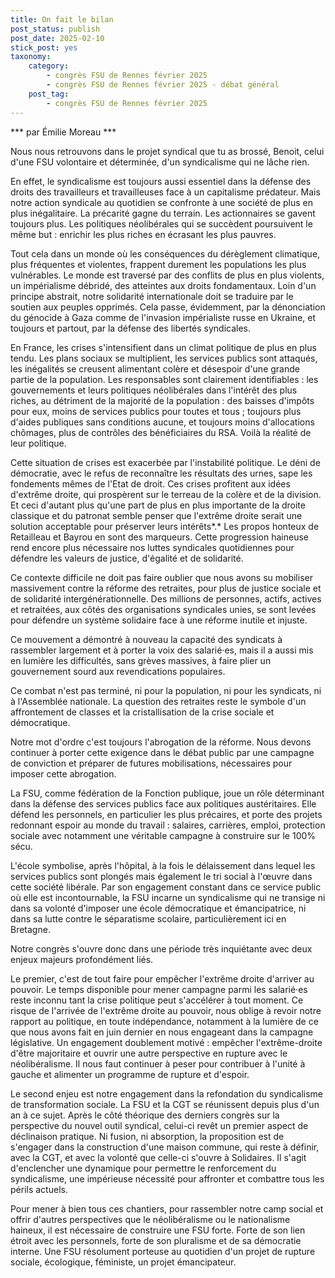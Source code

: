 ```yaml
---
title: On fait le bilan
post_status: publish
post_date: 2025-02-10
stick_post: yes
taxonomy:
    category:
        - congrès FSU de Rennes février 2025
        - congrès FSU de Rennes février 2025 - débat général
    post_tag:
        - congrès FSU de Rennes février 2025
---
```


*** par Émilie Moreau ***

Nous nous retrouvons dans le projet syndical que tu as brossé, Benoit, celui d'une FSU volontaire et déterminée, d'un syndicalisme qui ne lâche rien.

En effet, le syndicalisme est toujours aussi essentiel dans la défense des droits des travailleurs et travailleuses face à un capitalisme prédateur. Mais notre action syndicale au quotidien se confronte à une société de plus en plus inégalitaire. La précarité gagne du terrain. Les actionnaires se gavent toujours plus. Les politiques néolibérales qui se succèdent poursuivent le même but : enrichir les plus riches en écrasant les plus pauvres.

Tout cela dans un monde où les conséquences du dérèglement climatique, plus fréquentes et violentes, frappent durement les populations les plus vulnérables. Le monde est traversé par des conflits de plus en plus violents, un impérialisme débridé, des atteintes aux droits fondamentaux. Loin d'un principe abstrait, notre solidarité internationale doit se traduire par le soutien aux peuples opprimés. Cela passe, évidemment, par la dénonciation du génocide à Gaza comme de l'invasion impérialiste russe en Ukraine, et toujours et partout, par la défense des libertés syndicales.

En France, les crises s'intensifient dans un climat politique de plus en plus tendu. Les plans sociaux se multiplient, les services publics sont attaqués, les inégalités se creusent alimentant colère et désespoir d'une grande partie de la population. Les responsables sont clairement identifiables : les gouvernements et leurs politiques néolibérales dans l'intérêt des plus riches, au détriment de la majorité de la population : des baisses d'impôts pour eux, moins de services publics pour toutes et tous ; toujours plus d'aides publiques sans conditions aucune, et toujours moins d'allocations chômages, plus de contrôles des bénéficiaires du RSA. Voilà la réalité de leur politique.

Cette situation de crises est exacerbée par l'instabilité politique. Le déni de démocratie, avec le refus de reconnaître les résultats des urnes, sape les fondements mêmes de l'Etat de droit. Ces crises profitent aux idées d'extrême droite, qui prospèrent sur le terreau de la colère et de la division. Et ceci d'autant plus qu'une part de plus en plus importante de la droite classique et du patronat semble penser que l'extrême droite serait une solution acceptable pour préserver leurs intérêts*.* Les propos honteux de Retailleau et Bayrou en sont des marqueurs. Cette progression haineuse rend encore plus nécessaire nos luttes syndicales quotidiennes pour défendre les valeurs de justice, d'égalité et de solidarité.

Ce contexte difficile ne doit pas faire oublier que nous avons su mobiliser massivement contre la réforme des retraites, pour plus de justice sociale et de solidarité intergénérationnelle. Des millions de personnes, actifs, actives et retraitées, aux côtés des organisations syndicales unies, se sont levées pour défendre un système solidaire face à une réforme inutile et injuste.

Ce mouvement a démontré à nouveau la capacité des syndicats à rassembler largement et à porter la voix des salarié·es, mais il a aussi mis en lumière les difficultés, sans grèves massives, à faire plier un gouvernement sourd aux revendications populaires.

Ce combat n'est pas terminé, ni pour la population, ni pour les syndicats, ni à l'Assemblée nationale. La question des retraites reste le symbole d'un affrontement de classes et la cristallisation de la crise sociale et démocratique.

Notre mot d'ordre c'est toujours l'abrogation de la réforme. Nous devons continuer à porter cette exigence dans le débat public par une campagne de conviction et préparer de futures mobilisations, nécessaires pour imposer cette abrogation.

La FSU, comme fédération de la Fonction publique, joue un rôle déterminant dans la défense des services publics face aux politiques austéritaires. Elle défend les personnels, en particulier les plus précaires, et porte des projets redonnant espoir au monde du travail : salaires, carrières, emploi, protection sociale avec notamment une véritable campagne à construire sur le 100% sécu.

L'école symbolise, après l'hôpital, à la fois le délaissement dans lequel les services publics sont plongés mais également le tri social à l'œuvre dans cette société libérale. Par son engagement constant dans ce service public où elle est incontournable, la FSU incarne un syndicalisme qui ne transige ni dans sa volonté d'imposer une école démocratique et émancipatrice, ni dans sa lutte contre le séparatisme scolaire, particulièrement ici en Bretagne.

Notre congrès s'ouvre donc dans une période très inquiétante avec deux enjeux majeurs profondément liés.

Le premier, c'est de tout faire pour empêcher l'extrême droite d'arriver au pouvoir. Le temps disponible pour mener campagne parmi les salarié·es reste inconnu tant la crise politique peut s'accélérer à tout moment. Ce risque de l'arrivée de l'extrême droite au pouvoir, nous oblige à revoir notre rapport au politique, en toute indépendance, notamment à la lumière de ce que nous avons fait en juin dernier en nous engageant dans la campagne législative. Un engagement doublement motivé : empêcher l'extrême-droite d'être majoritaire et ouvrir une autre perspective en rupture avec le néolibéralisme. Il nous faut continuer à peser pour contribuer à l'unité à gauche et alimenter un programme de rupture et d'espoir.

Le second enjeu est notre engagement dans la refondation du syndicalisme de transformation sociale. La FSU et la CGT se réunissent depuis plus d'un an à ce sujet. Après le côté théorique des derniers congrès sur la perspective du nouvel outil syndical, celui-ci revêt un premier aspect de déclinaison pratique. Ni fusion, ni absorption, la proposition est de s'engager dans la construction d'une maison commune, qui reste à définir, avec la CGT, et avec la volonté que celle-ci s'ouvre à Solidaires. Il s'agit d'enclencher une dynamique pour permettre le renforcement du syndicalisme, une impérieuse nécessité pour affronter et combattre tous les périls actuels.

Pour mener à bien tous ces chantiers, pour rassembler notre camp social et offrir d'autres perspectives que le néolibéralisme ou le nationalisme haineux, il est nécessaire de construire une FSU forte. Forte de son lien étroit avec les personnels, forte de son pluralisme et de sa démocratie interne. Une FSU résolument porteuse au quotidien d'un projet de rupture sociale, écologique, féministe, un projet émancipateur.
